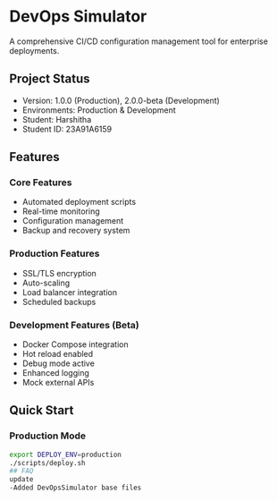 # DevOps Simulator

A comprehensive CI/CD configuration management tool for enterprise deployments.

## Project Status
- Version: 1.0.0 (Production), 2.0.0-beta (Development)
- Environments: Production & Development
- Student: Harshitha
- Student ID: 23A91A6159

## Features

### Core Features
- Automated deployment scripts
- Real-time monitoring
- Configuration management
- Backup and recovery system

### Production Features
- SSL/TLS encryption
- Auto-scaling
- Load balancer integration
- Scheduled backups

### Development Features (Beta)
-  Docker Compose integration
-  Hot reload enabled
-  Debug mode active
-  Enhanced logging
-  Mock external APIs

## Quick Start

### Production Mode
```bash
export DEPLOY_ENV=production
./scripts/deploy.sh
## FAQ
update
-Added DevOpsSimulator base files